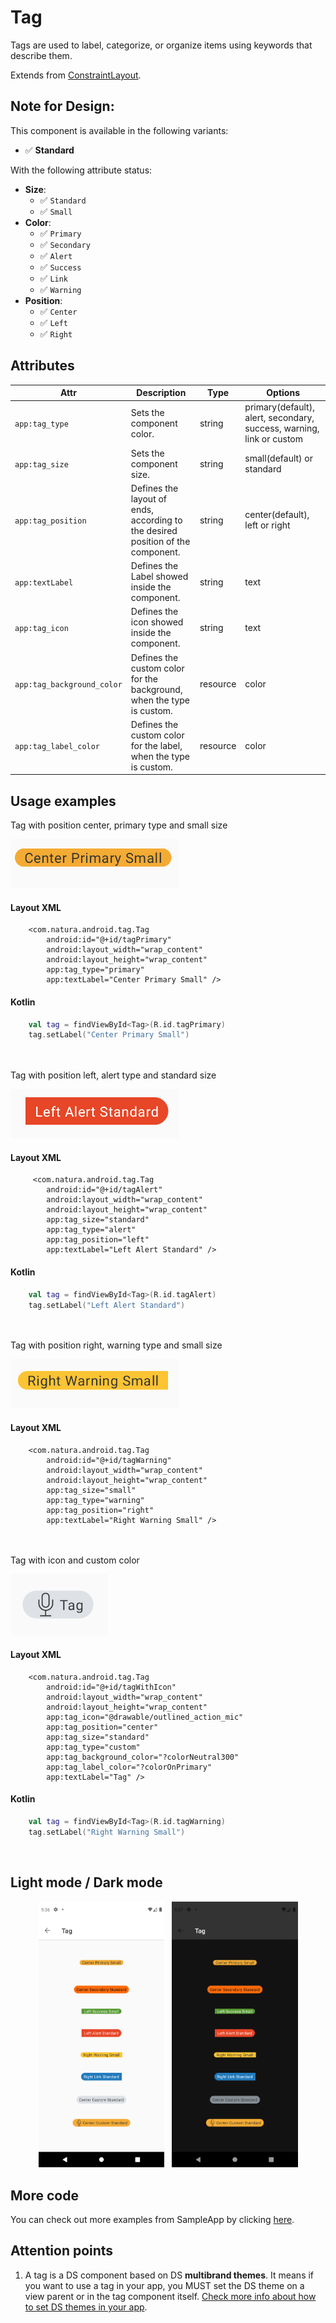# Tag
Tags are used to label, categorize, or organize items using keywords that describe them.  

Extends from [ConstraintLayout](https://developer.android.com/reference/androidx/constraintlayout/widget/ConstraintLayout).

## Note for Design:

This component is available in the following variants:

- ✅ **Standard**

With the following attribute status:

- **Size**:
  - ✅ `Standard`
  - ✅ `Small`
- **Color**:
  - ✅ `Primary`
  - ✅ `Secondary`
  - ✅ `Alert`
  - ✅ `Success`
  - ✅ `Link`
  - ✅ `Warning`
- **Position**:
  - ✅ `Center`
  - ✅ `Left`
  - ✅ `Right`
  
## Attributes
| Attr | Description | Type | Options |
| - | --- | --- | --- |
|`app:tag_type`|  Sets the component color.| string | primary(default), alert, secondary, success, warning, link or custom |
|`app:tag_size`| Sets the component size.| string | small(default) or standard
|`app:tag_position`| Defines the layout of ends, according to the desired position of the component. | string | center(default), left or right
|`app:textLabel`| Defines the Label showed inside the component. | string | text
|`app:tag_icon`| Defines the icon showed inside the component. | string | text
|`app:tag_background_color`| Defines the custom color for the background, when the type is custom. | resource | color
|`app:tag_label_color`| Defines the custom color for the label, when the type is custom. | resource | color
## Usage examples
Tag with position center, primary type and small size

![Tag Center Primary](./images/tag_centersmall.png)

#### Layout XML

```android
    <com.natura.android.tag.Tag
        android:id="@+id/tagPrimary"
        android:layout_width="wrap_content"
        android:layout_height="wrap_content"
        app:tag_type="primary"
        app:textLabel="Center Primary Small" />
```

#### Kotlin

```kotlin
    val tag = findViewById<Tag>(R.id.tagPrimary)
    tag.setLabel("Center Primary Small")
```
<br><br>
Tag with position left, alert type and standard size

![Tag Center Primary](./images/tag_leftstandard.png)

#### Layout XML

```android
     <com.natura.android.tag.Tag
        android:id="@+id/tagAlert"
        android:layout_width="wrap_content"
        android:layout_height="wrap_content"
        app:tag_size="standard"
        app:tag_type="alert"
        app:tag_position="left"
        app:textLabel="Left Alert Standard" />

```

#### Kotlin

```kotlin
    val tag = findViewById<Tag>(R.id.tagAlert)
    tag.setLabel("Left Alert Standard")
```
<br><br>
Tag with position right, warning type and small size

![Tag Center Primary](./images/tag_rightsmall.png)

#### Layout XML

```android
    <com.natura.android.tag.Tag
        android:id="@+id/tagWarning"
        android:layout_width="wrap_content"
        android:layout_height="wrap_content"
        app:tag_size="small"
        app:tag_type="warning"
        app:tag_position="right"
        app:textLabel="Right Warning Small" />
```

<br><br>
Tag with icon and custom color

![Tag With Icon](./images/tag_withIcon.png)

#### Layout XML

```android
    <com.natura.android.tag.Tag
        android:id="@+id/tagWithIcon"
        android:layout_width="wrap_content"
        android:layout_height="wrap_content"
        app:tag_icon="@drawable/outlined_action_mic"
        app:tag_position="center"
        app:tag_size="standard"
        app:tag_type="custom"
        app:tag_background_color="?colorNeutral300"
        app:tag_label_color="?colorOnPrimary"
        app:textLabel="Tag" />
```

#### Kotlin

```kotlin
    val tag = findViewById<Tag>(R.id.tagWarning)
    tag.setLabel("Right Warning Small")
```

<br>

## Light mode / Dark mode

<p align="center">
  <img alt="Tag Light" src="./images/tag_lightMode.png" width="40%"> 
&nbsp;
  <img alt="Tag Dark" src="./images/tag_darkMode.png" width="40%">
</p>

## More code
You can check out more examples from SampleApp by clicking [here](https://github.com/natura-cosmeticos/natds-android/tree/master/sample/src/main/res/layout/activity_tag.xml).

## Attention points

1. A tag is a DS component based on DS **multibrand themes**. It means if you want to use a tag in your app, you MUST set the DS theme on a view parent or in the tag component itself. [Check more info about how to set DS themes in your app](../README.md).


